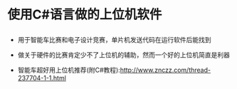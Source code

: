 # 使用C#语言做的上位机软件<p>
* 用于智能车比赛和电子设计竞赛，单片机发送代码在运行软件后能找到<p>
* 做关于硬件的比赛肯定少不了上位机的辅助，然而一个好的上位机简直是利器<p>
* 智能车超好用上位机推荐(附C#教程):http://www.znczz.com/thread-237704-1-1.html<p>
